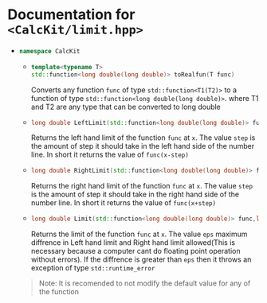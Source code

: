 # Documentation for ``<CalcKit/limit.hpp>``

- ```cpp
  namespace CalcKit
  ```
  -   ```cpp
      template<typename T>
      std::function<long double(long double)> toRealfun(T func)
      ```
      Converts any function ``func`` of type   ``std::function<T1(T2)>``
      to a function of type ``std::function<long double(long double)>``. where T1 and T2 are any type that can be converted to long double
  
  - ```cpp
    long double LeftLimit(std::function<long double(long double)> func,               long double x,long double step=1e-6);
    ```
      Returns the left hand limit of the function ``func`` at ``x``. The value ``step`` is the amount of step it should take in the left hand side of the number line. In short it returns the value of ``func(x-step)``
  
  - ```cpp
    long double RightLimit(std::function<long double(long double)> func,               long double x,long double step=1e-6);
    ```
    Returns the right hand limit of the function ``func`` at ``x``. The value ``step`` is the amount of step it should take in the right hand side of the number line. In short it returns the value of ``func(x+step)``
  
  - ```cpp
    long double Limit(std::function<long double(long double)> func,long double x,long double eps=1e-6);
    ```
    Returns the limit of the function ``func`` at ``x``. The value ``eps`` maximum diffrence in Left hand limit and Right hand limit allowed(This is necessary because a computer cant do floating point operation without errors). If the diffrence is greater than ``eps`` then it throws an exception of type ``std::runtime_error``
  
  >Note: It is recomended to not modify the default value for any of the function